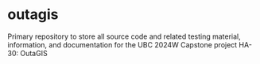 # outagis
Primary repository to store all source code and related testing material, information, and documentation for the UBC 2024W Capstone project HA-30: OutaGIS

